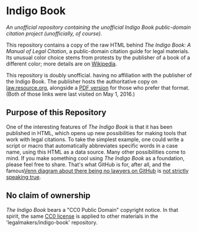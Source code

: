 # Indigo Book
*An unofficial repository containing the unofficial Indigo Book public-domain citation project (unofficially, of course).*

This repository contains a copy of the raw HTML behind *The Indigo Book: A Manual of Legal Citation*,
a public-domain citation guide for legal materials. Its unusual color choice stems from protests by the
publisher of a book of a different color; more details are on [Wikipedia](https://en.wikipedia.org/wiki/The_Indigo_Book).

This repository is doubly unofficial. having no affiliation with the publisher of the Indigo 
Book. The publisher hosts the authoritative copy on [law.resource.org](https://law.resource.org/pub/us/code/blue/IndigoBook.html), 
alongside a [PDF version](https://law.resource.org/pub/us/code/blue/IndigoBook.pdf) for those who prefer
that format. (Both of those links were last visited on May 1, 2016.)

## Purpose of this Repository

One of the interesting features of *The Indigo Book* is that it has been published in HTML, which opens
up new possibilities for making tools that work with legal citations. To take the simplest example, one
could write a script or macro that automatically abbreviates specific words in a case name, 
using this HTML as a data source. Many other possibilities come to mind. If you make something cool 
using *The Indigo Book* as a foundation, please feel free to share. That's what GitHub is for, after all, 
and the famous[Venn diagram about there being no lawyers on GitHub](http://blog.ted.com/further-reading-in-github/)
is [not strictly speaking true](https://github.com/dpp/lawyersongithub).

## No claim of ownership

*The Indigo Book* bears a "CC0 Public Domain" copyright notice. In that spirit, the same [CC0 license](https://creativecommons.org/publicdomain/zero/1.0/legalcode#languages)
is applied to other materials in the 'legalmakers/indigo-book' repository.
